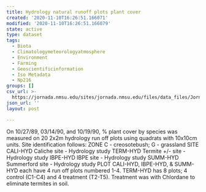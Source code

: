```yaml
---
title: Hydrology natural runoff plots plant cover
created: '2020-11-10T16:26:51.166071'
modified: '2020-11-10T16:26:51.166079'
state: active
type: dataset
tags:
  - Biota
  - Climatologymeteorologyatmosphere
  - Environment
  - Farming
  - Geoscientificinformation
  - Iso Metadata
  - Np216
groups: []
csv_url: >-
  https://jornada.nmsu.edu/sites/jornada.nmsu.edu/files/data_files/JornadaStudy_001_hydrology_runoff_plot_vegetation_cover_data.csv
json_url: ''
layout: post

---
```

<p>On 10/27/89, 03/14/90, and 10/19/90, % plant cover by species was measured on 20 2x2m hydrology run off plots using quadrats with 10x10cm units. Site identification follows: ZONE C - creosotebush; G - grassland SITE CALI-HYD Caliche site - Hydrology study TERM-HYD Termite +/- site - Hydrology study IBPE-HYD IBPE site - Hydrology study SUMM-HYD Summerford site - Hydrology study PLOT CALI-HYD, IBPE-HYD, & SUMM-HYD each have 4 run off plots numbered 1-4. TERM-HYD has 8 plots; 4 control (C1-C4) and 4 treatment (T2-T5). Treatment was with Chlordane to eliminate termites in soil.</p>

